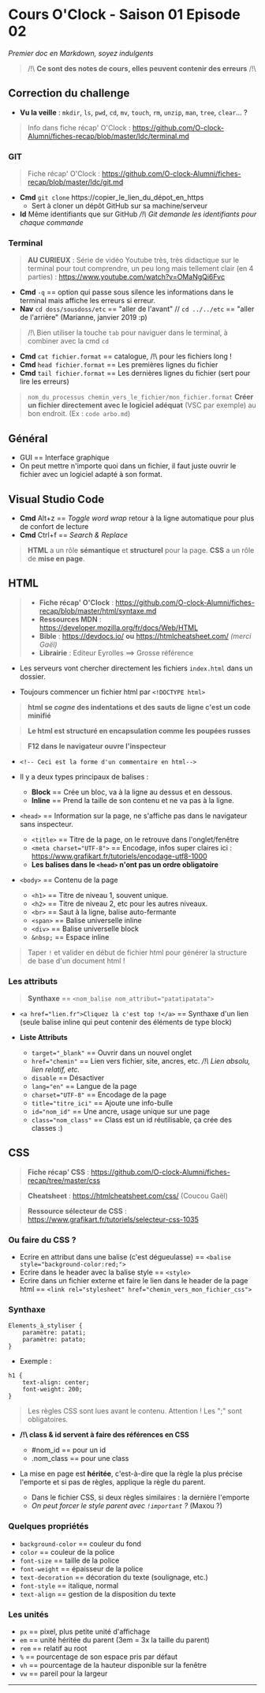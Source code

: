 # Cours O'Clock - Saison 01 Episode 02
_Premier doc en Markdown, soyez indulgents_

> /!\ __Ce sont des notes de cours, elles peuvent contenir des erreurs__ /!\

## Correction du challenge

* __Vu la veille__ : `mkdir`, `ls`, `pwd`, `cd`, `mv`, `touch`, `rm`, `unzip`, `man`, `tree`, `clear`... ?
> Info dans fiche récap' O'Clock : https://github.com/O-clock-Alumni/fiches-recap/blob/master/ldc/terminal.md

### GIT

> Fiche récap' O'Clock : https://github.com/O-clock-Alumni/fiches-recap/blob/master/ldc/git.md

* __Cmd__ `git clone` https://copier_le_lien_du_dépot_en_https
    * Sert à cloner un dépôt GitHub sur sa machine/serveur
* __Id__ Même identifiants que sur GitHub
    _/!\ Git demande les identifiants pour chaque commande_

### Terminal

> __AU CURIEUX__ : Série de vidéo Youtube très, très didactique sur le terminal pour tout comprendre, un peu long mais tellement clair (en 4 parties) : https://www.youtube.com/watch?v=OMaNgQi6Fvc 

* __Cmd__ `-q` == option qui passe sous silence les informations dans le terminal mais affiche les erreurs si erreur.
* __Nav__ `cd doss/sousdoss/etc` == "aller de l'avant" // `cd ../../etc` == "aller de l'arrière" (Marianne, janvier 2019 :p) 

> /!\ Bien utiliser la touche `tab` pour naviguer dans le terminal, à combiner avec la cmd `cd`

* __Cmd__ `cat fichier.format` == catalogue, /!\ pour les fichiers long !
* __Cmd__ `head fichier.format` == Les premières lignes du fichier
* __Cmd__ `tail fichier.format` == Les dernières lignes du fichier (sert pour lire les erreurs)

> `nom_du_processus chemin_vers_le_fichier/mon_fichier.format` __Créer un fichier directement avec le logiciel adéquat__ (VSC par exemple) au bon endroit. (Ex : `code arbo.md`)

## Général

* GUI == Interface graphique
* On peut mettre n'importe quoi dans un fichier, il faut juste ouvrir le fichier avec un logiciel adapté à son format.


## Visual Studio Code

* __Cmd__ Alt+z == _Toggle word wrap_ retour à la ligne automatique pour plus de confort de lecture
* __Cmd__ Ctrl+f == _Search & Replace_

> __HTML__ a un rôle __sémantique__ et __structurel__ pour la page. __CSS__ a un rôle de __mise en page__.


## HTML

> * __Fiche récap' O'Clock__ : https://github.com/O-clock-Alumni/fiches-recap/blob/master/html/syntaxe.md
> * __Ressources MDN__ : https://developer.mozilla.org/fr/docs/Web/HTML
> * __Bible__ : https://devdocs.io/ __ou__ https://htmlcheatsheet.com/ _(merci Gaël)_
> * __Librairie__ : Editeur Eyrolles ==> Grosse référence



* Les serveurs vont chercher directement les fichiers `index.html` dans un dossier.

* Toujours commencer un fichier html par `<!DOCTYPE html>`

> __html se *cogne* des indentations et des sauts de ligne c'est un code minifié__

> __Le html est structuré en encapsulation comme les poupées russes__

> __F12 dans le navigateur ouvre l'inspecteur__

* `<!-- Ceci est la forme d'un commentaire en html-->`

* Il y a deux types principaux de balises :
    * __Block__ == Crée un bloc, va à la ligne au dessus et en dessous.
    * __Inline__ == Prend la taille de son contenu et ne va pas à la ligne.

* `<head>` == Information sur la page, ne s'affiche pas dans le navigateur sans inspecteur.
    * `<title>` == Titre de la page, on le retrouve dans l'onglet/fenêtre
    * `<meta charset="UTF-8">` == Encodage, infos super claires ici : https://www.grafikart.fr/tutoriels/encodage-utf8-1000
    * __Les balises dans le `<head>` n'ont pas un ordre obligatoire__

* `<body>` == Contenu de la page
    * `<h1>` == Titre de niveau 1, souvent unique.
    * `<h2>` == Titre de niveau 2, etc pour les autres niveaux.
    * `<br>` == Saut à la ligne, balise auto-fermante
    * `<span>` == Balise universelle inline
    * `<div>` == Balise universelle block
    * `&nbsp;` == Espace inline

> Taper `!` et valider en début de fichier html pour générer la structure de base d'un document html !

### Les attributs

> __Synthaxe__ == `<nom_balise nom_attribut="patatipatata">`

* `<a href="lien.fr">Cliquez là c'est top !</a>` == Synthaxe d'un lien (seule balise inline qui peut contenir des éléments de type block)

* __Liste Attributs__
    * `target="_blank"` == Ouvrir dans un nouvel onglet
    * `href="chemin"` == Lien vers fichier, site, ancres, etc. _/!\ Lien absolu, lien relatif, etc._
    * `disable` == Désactiver
    * `lang="en"` == Langue de la page
    * `charset="UTF-8"` == Encodage de la page
    * `title="titre_ici"` == Ajoute une info-bulle
    * `id="nom_id"` == Une ancre, usage unique sur une page
    * `class="nom_class"` == Class est un id réutilisable, ça crée des classes :)

## CSS

> __Fiche récap' CSS__ : https://github.com/O-clock-Alumni/fiches-recap/tree/master/css

> __Cheatsheet__ : https://htmlcheatsheet.com/css/ (Coucou Gaël)

> __Ressource sélecteur de CSS__ : https://www.grafikart.fr/tutoriels/selecteur-css-1035


### Ou faire du CSS ?

* Ecrire en attribut dans une balise (c'est dégueulasse) == `<balise style="background-color:red;">`
* Ecrire dans le header avec la balise style == `<style>`
* Ecrire dans un fichier externe et faire le lien dans le header de la page html == `<link rel="stylesheet" href="chemin_vers_mon_fichier_css">`

### Synthaxe
```
Elements_à_styliser {
    paramètre: patati;
    paramètre: patato;
}
```
* Exemple :
```
h1 {
    text-align: center;
    font-weight: 200;
}
```

> Les règles CSS sont lues avant le contenu. 
> Attention ! Les ";" sont obligatoires.

* __/!\ class & id servent à faire des références en CSS__
    * #nom_id == pour un id
    * .nom_class == pour une class

* La mise en page est __héritée__, c'est-à-dire que la règle la plus précise l'emporte et si pas de règles, applique la règle du parent.
    * Dans le fichier CSS, si deux règles similaires : la dernière l'emporte
    * _On peut forcer le style parent avec `!important` ?_ (Maxou ?)

### Quelques propriétés

* `background-color` == couleur du fond
* `color` == couleur de la police
* `font-size` == taille de la police
* `font-weight` == épaisseur de la police
* `text-decoration` == décoration du texte (soulignage, etc.)
* `font-style` == italique, normal
* `text-align` == gestion de la disposition du texte

### Les unités

* `px` == pixel, plus petite unité d'affichage
* `em` == unité héritée du parent (3em = 3x la taille du parent)
* `rem` == relatif au root
* `%` == pourcentage de son espace pris par défaut
* `vh` == pourcentage de la hauteur disponible sur la fenêtre
* `vw` == pareil pour la largeur

__________________________________________________________________












